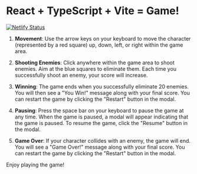 # React + TypeScript + Vite = Game!

[![Netlify Status](https://api.netlify.com/api/v1/badges/43279ffe-701c-4a87-82ec-d1c860db5ccd/deploy-status)](https://app.netlify.com/sites/vitets-react-game/deploys)

1. **Movement**: Use the arrow keys on your keyboard to move the character (represented by a red square) up, down, left, or right within the game area.

2. **Shooting Enemies**: Click anywhere within the game area to shoot enemies. Aim at the blue squares to eliminate them. Each time you successfully shoot an enemy, your score will increase.

3. **Winning**: The game ends when you successfully eliminate 20 enemies. You will then see a "You Win!" message along with your final score. You can restart the game by clicking the "Restart" button in the modal.

4. **Pausing**: Press the space bar on your keyboard to pause the game at any time. When the game is paused, a modal will appear indicating that the game is paused. To resume the game, click the "Resume" button in the modal.

5. **Game Over**: If your character collides with an enemy, the game will end. You will see a "Game Over!" message along with your final score. You can restart the game by clicking the "Restart" button in the modal.

Enjoy playing the game!
